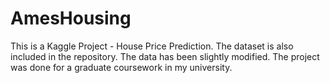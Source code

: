 # AmesHousing
This is a Kaggle Project - House Price Prediction. The dataset is also included in the repository. The data has been slightly modified. The project was done for a graduate coursework in my university.
